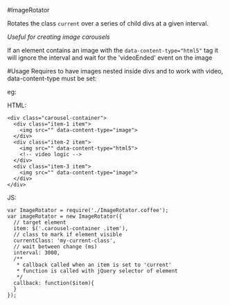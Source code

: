 #ImageRotator

Rotates the class `current` over a series of child divs
at a given interval.

*Useful for creating image carousels*

If an element contains an image with the `data-content-type="html5"` tag
it will ignore the interval and wait for the 'videoEnded' event on the image


#Usage
Requires to have images nested inside divs and
to work with video, data-content-type must be set:

eg:

HTML:

    <div class="carousel-container">
      <div class="item-1 item">
        <img src="" data-content-type="image">
      </div>
      <div class="item-2 item">
        <img src="" data-content-type="html5">
        <!-- video logic -->
      </div>
      <div class="item-3 item">
        <img src="" data-content-type="image">
      </div>
    </div>

JS:

    var ImageRotator = require('./ImageRotator.coffee');
    var imageRotator = new ImageRotator({
      // target element
      item: $('.carousel-container .item'),
      // class to mark if element visible
      currentClass: 'my-current-class',
      // wait between change (ms)
      interval: 3000,
      /**
       * callback called when an item is set to 'current'
       * function is called with jQuery selector of element
       */
      callback: function($item){
      }
    });

